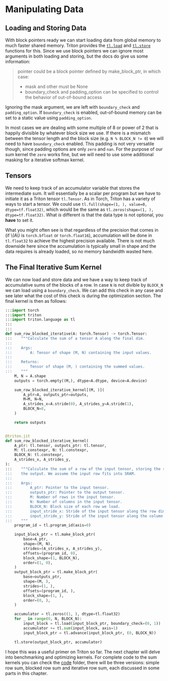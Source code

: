 # Manipulating Data
## Loading and Storing Data

With block pointers ready we can start loading data from global memory to much faster shared memory. Triton provides the [`tl.load`](https://triton-lang.org/main/python-api/generated/triton.language.load.html) and [`tl.store`](https://triton-lang.org/main/python-api/generated/triton.language.store.html) functions for this. Since we use block pointers we can ignore most arguments in both loading and storing, but the docs do give us some information:

> pointer could be a block pointer defined by make_block_ptr, in which case:
> - mask and other must be None
> - boundary_check and padding_option can be specified to control the behavior of out-of-bound access 

Ignoring the mask argument, we are left with `boundary_check` and `padding_option`. If `boundary_check` is enabled, out-of-bound memory can be set to a static value using `padding_option`. 


In most cases we are dealing with some multiple of 8 or power of 2 that is happily divisible by whatever block size we use.
If there is a mismatch between the tensor length and the block size (e.g. `N % BLOCK_N != 0`) we will need to have `boundary_check` enabled.
This padding is not very versatile though, since padding options are only `zero` and `nan`. For the purpose of our sum kernel the `zero` works fine, but we will need to use some additional masking for a iterative softmax kernel.

## Tensors
We need to keep track of an accumulator variable that stores the intermediate sum.
It will essentially be a scalar per program but we have to initiate it as a Triton tensor `tl.Tensor`.
As in Torch, Triton has a variety of ways to start a tensor. We could use `tl.full(shape=(1, ), value=0, dtype=tf.float32)`, which would be the same as `tl.zeros(shape=(1, ), dtype=tf.float32)`. What *is* different is that the data type is not optional, you **have** to set it.

What you might often see is that regardless of the precision that comes in (if \\(A\\) is `torch.bfloat` or `torch.float16`), accumulation will be done in `tl.float32` to achieve the highest precision available.
There is not much downside here since the accumulation is typically small in shape and the data requires is already loaded, so no memory bandwidth wasted here. 


## The Final Iterative Sum Kernel
We can now load and store data and we have a way to keep track of accumulative sums of the blocks of a row. In case `N` is not divible by `BLOCK_N` we can load using a `boundary_check`. We can add this check in any case and see later what the cost of this check is during the optimization section. The final kernel is then as follows:

```python
:::import torch
:::import triton
:::import triton.language as tl
:::
:::
def sum_row_blocked_iterative(A: torch.Tensor) -> torch.Tensor:
:::    """Calculate the sum of a tensor A along the final dim.
:::
:::    Args:
:::        A: Tensor of shape (M, N) containing the input values.
:::
:::    Returns:
:::        Tensor of shape (M, ) containing the summed values.
:::    """
    M, N = A.shape
    outputs = torch.empty((M,), dtype=A.dtype, device=A.device)

    sum_row_blocked_iterative_kernel[(M, )](
        A_ptr=A, outputs_ptr=outputs,
        M=M, N=N,
        A_strides_x=A.stride(0), A_strides_y=A.stride(1),
        BLOCK_N=8,
    )

    return outputs


@triton.jit
def sum_row_blocked_iterative_kernel(
    A_ptr: tl.tensor, outputs_ptr: tl.tensor,
    M: tl.constexpr, N: tl.constexpr,
    BLOCK_N: tl.constexpr,
    A_strides_x, A_strides_y,
):
:::    """Calculate the sum of a row of the input tensor, storing the result in
:::    the output. We assume the input row fits into SRAM.
:::
:::    Args:
:::        A_ptr: Pointer to the input tensor.
:::        outputs_ptr: Pointer to the output tensor.
:::        M: Number of rows in the input tensor.
:::        N: Number of columns in the input tensor.
:::        BLOCK_N: Block size of each row we load.
:::        input_stride_x: Stride of the input tensor along the row dim.
:::        input_stride_y: Stride of the input tensor along the column dim.
:::    """
    program_id = tl.program_id(axis=0)

    input_block_ptr = tl.make_block_ptr(
        base=A_ptr,
        shape=(M, N),
        strides=(A_strides_x, A_strides_y),
        offsets=(program_id, 0),
        block_shape=(1, BLOCK_N),
        order=(1, 0),
    )
    output_block_ptr = tl.make_block_ptr(
        base=outputs_ptr,
        shape=(M, ),
        strides=(1, ),
        offsets=(program_id, ),
        block_shape=(1, ),
        order=(0, ),
    )

    accumulator = tl.zeros((1, ), dtype=tl.float32)
    for _ in range(0, N, BLOCK_N):
        input_block = tl.load(input_block_ptr, boundary_check=(0, 1))
        accumulator += tl.sum(input_block, axis=1)
        input_block_ptr = tl.advance(input_block_ptr, (0, BLOCK_N))

    tl.store(output_block_ptr, accumulator)
```

I hope this was a useful primer on Triton so far. The next chapter will delve into benchmarking and optimizing kernels. For complete code to the sum kernels you can check the [code](https://github.com/lweitkamp/triton_exercises/tree/main/code) folder, there will be three versions: simple row sum, blocked row sum and iterative row sum, each discussed in some parts in this chapter.
